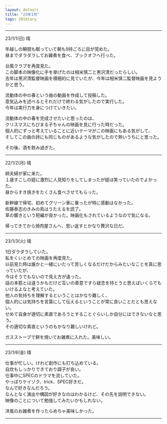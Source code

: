 ```yaml
---
layout: default
title: "23年1月"
tags: 201diary
---
```


----
23/1/1(日) 晴  

年越しの瞬間も眠っていて朝も9持ごろに目が覚めた。  
昼までダラダラしてお雑煮を食べ、ブックオフへ行った。  

台風クラブを再度見た。  
この脚本の映像化に手を挙げたのは相米慎二と黒沢清だったらしい。  
去年は黒沢清監督映画を積極的に見ていたが、今年は相米慎二監督映画を見ようかと思う。  

流動体の中の春という曲の動画を作成して投稿した。  
意気込みを述べるとそれだけで終わる気がしたので実行した。  
今年は実行力を身につけていきたい。  

流動体の中の春を完成させたいと思ったのは、  
クリスマスにちびまる子ちゃんの映画を見に行った時だった。  
個人的にずっと考えていることに近いテーマがこの映画にもある気がして、  
そしてこの曲の詩にも同じものがあるような気がしたので熱いうちにと思った。  

その後、酒を飲み過ぎた。  

----

22/1/2(月) 晴  

姉夫婦が家に来た。  
１歳すこしの姪に激烈に人見知りをしてしまったが姪は笑っていたのでよかった。  
昼からすき焼きをたくさん食べさせてもらった。  

新幹線で帰宅、初めてグリーン車に乗ったが特に感動はなかった。  
佐藤泰志のきみの鳥はうたえるを読了。  
草の響きという短編が良かった。映画化もされているようなので気になる。  

帰ってきてから焼肉屋さんへ、思い返すとかなり贅沢な日だ。  

----

23/1/3(火)  晴

1日ダラダラしていた。  
私をくいとめての映画を再度見た。  
以前見た時は誰かと一緒にいたって苦しくなるだけだからみたいなことを真に思っていたが、  
今はそうでもないので見え方が違った。  
話の本筋とは違うかもだけど互いの善意ですら疑念を持とうと思えばいくらでもいけるよなと考えていた。  
他人の気持ちを理解するということはかなり難しく、  
個人的には気持ちを言葉にして伝えるということが常に良いことだとも思えない。  
せめて自身が適切に素直であろうとすることぐらいしか自分にはできないなと思う。  
その適切な素直というのもかなり難しいけれど。  

ガスストーブで餅を焼いてお雑煮に入れた。美味しい。  

----

23/1/6(金)  晴

仕事が忙しい。けれど創作にも打ち込めている。  
自炊もしっかりできており調子が良い。  
仕事中にSPECのドラマを流していた。  
やっぱりケイゾク、trick、SPEC好きだ。  
なんで好きなんだろう。  
なんとなく演出や構図が好きなのはわかるけど、その先を説明できない。  
映像のことについて勉強してみたいかもしれない。  

洋風のお雑煮を作ったらめちゃ美味しかった。  

----

